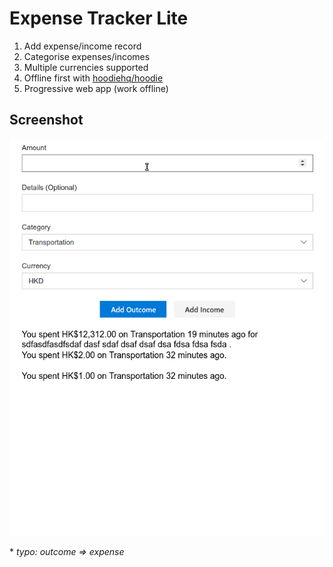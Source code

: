 # Expense Tracker Lite

1. Add expense/income record
2. Categorise expenses/incomes
3. Multiple currencies supported
4. Offline first with [hoodiehq/hoodie](https://github.com/hoodiehq/hoodie)
5. Progressive web app (work offline)

## Screenshot

![adding expense record](./screenshots/demo.gif)

\* *typo: outcome => expense*
